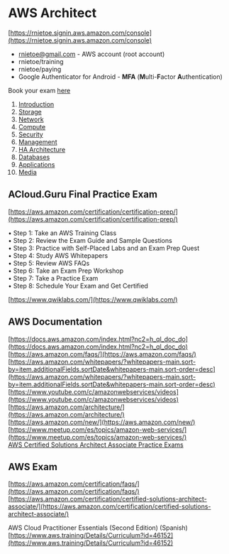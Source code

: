 # AWS Architect

[https://rnietoe.signin.aws.amazon.com/console](https://rnietoe.signin.aws.amazon.com/console)

* rnietoe@gmail.com - AWS account (root account)
* rnietoe/training
* rnietoe/paying
* Google Authenticator for Android - **MFA** (**M**ulti-**F**actor **A**uthentication)

Book your exam [here](https://www.aws.training/certification)

1. [Introduction](1-Introduction.md)
2. [Storage](2-Storage.md)
3. [Network](3-Network.md)
4. [Compute](4-Compute.md)
5. [Security](5-Security.md)
6. [Management](6-Management.md)
7. [HA Architecture](7-Architecture.md)
8. [Databases](8-Databases.md)
9. [Applications](9-Applications.md)
10. [Media](10-Media.md)

## ACloud.Guru Final Practice Exam  
[https://aws.amazon.com/certification/certification-prep/](https://aws.amazon.com/certification/certification-prep/)

• Step 1: Take an AWS Training Class  
• Step 2: Review the Exam Guide and Sample Questions  
• Step 3: Practice with Self-Placed Labs and an Exam Prep Quest  
• Step 4: Study AWS Whitepapers  
• Step 5: Review AWS FAQs  
• Step 6: Take an Exam Prep Workshop  
• Step 7: Take a Practice Exam  
• Step 8: Schedule Your Exam and Get Certified  

[https://www.qwiklabs.com/](https://www.qwiklabs.com/)

## AWS Documentation
[https://docs.aws.amazon.com/index.html?nc2=h_ql_doc_do](https://docs.aws.amazon.com/index.html?nc2=h_ql_doc_do)  
[https://aws.amazon.com/faqs/](https://aws.amazon.com/faqs/)  
[https://aws.amazon.com/whitepapers/?whitepapers-main.sort-by=item.additionalFields.sortDate&whitepapers-main.sort-order=desc](https://aws.amazon.com/whitepapers/?whitepapers-main.sort-by=item.additionalFields.sortDate&whitepapers-main.sort-order=desc)    
[https://www.youtube.com/c/amazonwebservices/videos](https://www.youtube.com/c/amazonwebservices/videos)  
[https://aws.amazon.com/architecture/](https://aws.amazon.com/architecture/)  
[https://aws.amazon.com/new/](https://aws.amazon.com/new/)  
[https://www.meetup.com/es/topics/amazon-web-services/](https://www.meetup.com/es/topics/amazon-web-services/)  
[AWS Certified Solutions Architect Associate Practice Exams](https://www.udemy.com/course/aws-certified-solutions-architect-associate-practice-tests-k/)

## AWS Exam  
[https://aws.amazon.com/certification/faqs/](https://aws.amazon.com/certification/faqs/)  
[https://aws.amazon.com/certification/certified-solutions-architect-associate/](https://aws.amazon.com/certification/certified-solutions-architect-associate/)

AWS Cloud Practitioner Essentials (Second Edition) (Spanish)
[https://www.aws.training/Details/Curriculum?id=46152](https://www.aws.training/Details/Curriculum?id=46152)


